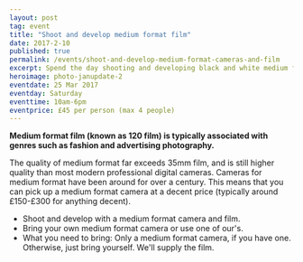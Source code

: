```yaml
---
layout: post
tag: event
title: "Shoot and develop medium format film"
date: 2017-2-10
published: true
permalink: /events/shoot-and-develop-medium-format-cameras-and-film
excerpt: Spend the day shooting and developing black and white medium format cameras and film.
heroimage: photo-janupdate-2
eventdate: 25 Mar 2017
eventday: Saturday
eventtime: 10am-6pm
eventprice: £45 per person (max 4 people)
---
```


**Medium format film (known as 120 film) is typically associated with genres such as fashion and advertising photography.**

 The quality of medium format far exceeds 35mm film, and is still higher quality than most modern professional digital cameras. Cameras for medium format have been around for over a century. This means that you can pick up a medium format camera at a decent price (typically around £150-£300 for anything decent).

* Shoot and develop with a medium format camera and film.
* Bring your own medium format camera or use one of our's.
* What you need to bring: Only a medium format camera, if you have one. Otherwise, just bring yourself. We'll supply the film.
